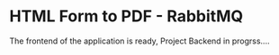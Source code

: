 # HTML Form to PDF - RabbitMQ

The frontend of the application is ready, Project Backend in progrss....
